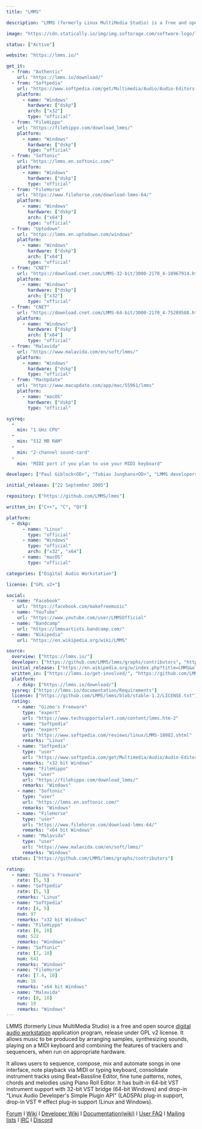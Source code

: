 ```yaml
---
title: "LMMS"

description: "LMMS (formerly Linux MultiMedia Studio) is a free and open source digital audio workstation (DAW) application program, release under GPL v2 license"

image: "https://cdn.statically.io/img/img.softorage.com/software-logo/lmms.png?h=64"

status: ["Active"]

website: "https://lmms.io/"

get_it:
  - from: "Authentic"
    url: "https://lmms.io/download/"
  - from: "Softpedia"
    url: "https://www.softpedia.com/get/Multimedia/Audio/Audio-Editors-Recorders/LMMS--Linux-MultiMedia-Studio.shtml"
    platform:
      - name: "Windows"
        hardware: ["dskp"]
        arch: ["x32"]
        type: "official"
  - from: "FileHippo"
    url: "https://filehippo.com/download_lmms/"
    platform:
      - name: "Windows"
        hardware: ["dskp"]
        type: "official"
  - from: "Softonic"
    url: "https://lmms.en.softonic.com/"
    platform:
      - name: "Windows"
        hardware: ["dskp"]
        type: "official"
  - from: "FileHorse"
    url: "https://www.filehorse.com/download-lmms-64/"
    platform:
      - name: "Windows"
        hardware: ["dskp"]
        arch: ["x64"]
        type: "official"
  - from: "Uptodown"
    url: "https://lmms.en.uptodown.com/windows"
    platform:
      - name: "Windows"
        hardware: ["dskp"]
        arch: ["x64"]
        type: "official"
  - from: "CNET"
    url: "https://download.cnet.com/LMMS-32-bit/3000-2170_4-10967914.html"
    platform:
      - name: "Windows"
        hardware: ["dskp"]
        arch: ["x32"]
        type: "official"
  - from: "CNET"
    url: "https://download.cnet.com/LMMS-64-bit/3000-2170_4-75289588.html"
    platform:
      - name: "Windows"
        hardware: ["dskp"]
        arch: ["x64"]
        type: "official"
  - from: "Malavida"
    url: "https://www.malavida.com/en/soft/lmms/"
    platform:
      - name: "Windows"
        hardware: ["dskp"]
        type: "official"
  - from: "MacUpdate"
    url: "https://www.macupdate.com/app/mac/55961/lmms"
    platform:
      - name: "macOS"
        hardware: ["dskp"]
        type: "official"

sysreq:
  -
    min: "1 GHz CPU"
  -
    min: "512 MB RAM"
  -
    min: "2-channel sound-card"
  -
    min: "MIDI port if you plan to use your MIDI keyboard"

developer: ["Paul Giblock<OD>", "Tobias Junghans<OD>", "LMMS developers"]

initial_release: ["22 September 2005"]

repository: ["https://github.com/LMMS/lmms"]

written_in: ["C++", "C", "Qt"]

platform:
  - dskp:
      - name: "Linux"
        type: "official"
      - name: "Windows"
        type: "official"
        arch: ["x32", "x64"]
      - name: "macOS"
        type: "official"

categories: ["Digital Audio Workstation"]

license: ["GPL v2+"]

social:
  - name: "Facebook"
    url: "https://facebook.com/makefreemusic"
  - name: "YouTube"
    url: "https://www.youtube.com/user/LMMSOfficial"
  - name: "Bandcamp"
    url: "https://lmmsartists.bandcamp.com/"
  - name: "Wikipedia"
    url: "https://en.wikipedia.org/wiki/LMMS"

source:
  overview: ["https://lmms.io/"]
  developer: ["https://github.com/LMMS/lmms/graphs/contributors", "https://sourceforge.net/projects/lmms/"]
  initial_release: ["https://en.wikipedia.org/w/index.php?title=LMMS&oldid=877499392", "https://github.com/LMMS/lmms/tags?after=v0.1.2", "https://github.com/LMMS/lmms/releases/tag/v0.0.1"]
  written_in: ["https://lmms.io/get-involved/", "https://github.com/LMMS/lmms"]
  platform:
    - dskp: ["https://lmms.io/download/"]
  sysreq: ["https://lmms.io/documentation/Requirements"]
  license: ["https://github.com/LMMS/lmms/blob/stable-1.2/LICENSE.txt"]
  rating:
    - name: "Gizmo's Freeware"
      type: "expert"
      url: "https://www.techsupportalert.com/content/lmms.htm-2"
    - name: "Softpedia"
      type: "expert"
      url: "https://www.softpedia.com/reviews/linux/LMMS-18082.shtml"
      remarks: "Linux"
    - name: "Softpedia"
      type: "user"
      url: "https://www.softpedia.com/get/Multimedia/Audio/Audio-Editors-Recorders/LMMS--Linux-MultiMedia-Studio.shtml"
      remarks: "x32 bit Windows"
    - name: "FileHippo"
      type: "user"
      url: "https://filehippo.com/download_lmms/"
      remarks: "Windows"
    - name: "Softonic"
      type: "user"
      url: "https://lmms.en.softonic.com/"
      remarks: "Windows"
    - name: "FileHorse"
      type: "user"
      url: "https://www.filehorse.com/download-lmms-64/"
      remarks: "x64 bit Windows"
    - name: "Malavida"
      type: "user"
      url: "https://www.malavida.com/en/soft/lmms/"
      remarks: "Windows"
  status: ["https://github.com/LMMS/lmms/graphs/contributors"]

rating:
  - name: "Gizmo's Freeware"
    rate: [5, 5]
  - name: "Softpedia"
    rate: [5, 5]
    remarks: "Linux"
  - name: "Softpedia"
    rate: [4, 5]
    num: 97
    remarks: "x32 bit Windows"
  - name: "FileHippo"
    rate: [8, 10]
    num: 522
    remarks: "Windows"
  - name: "Softonic"
    rate: [7, 10]
    num: 641
    remarks: "Windows"
  - name: "FileHorse"
    rate: [7.4, 10]
    num: 16
    remarks: "x64 bit Windows"
  - name: "Malavida"
    rate: [8, 10]
    num: 19
    remarks: "Windows"
---
```

  LMMS (formerly Linux MultiMedia Studio) is a free and open source [digital audio workstation](/categories/digital-audio-workstation) application program, release under GPL v2 license. It allows music to be produced by arranging samples, synthesizing sounds, playing on a MIDI keyboard and combining the features of trackers and sequencers, when run on appropriate hardware.
  
  It allows users to sequence, compose, mix and automate songs in one interface, note playback via MIDI or typing keyboard, consolidate instrument tracks using Beat+Bassline Editor, fine tune patterns, notes, chords and melodies using Piano Roll Editor. It has built-in 64-bit VST instrument support with 32-bit VST bridge (64-bit Windows) and drop-in "Linux Audio Developer's Simple Plugin API" (LADSPA) plug-in support, drop-in VST ® effect plug-in support (Linux and Windows).
  
  [Forum](https://lmms.io/forum/) I [Wiki](https://lmms.io/wiki/index.php?title=Main_Page) I [Developer Wiki](https://github.com/LMMS/lmms/wiki) I [Documentation(wiki)](https://lmms.io/documentation/) I [User FAQ](https://lmms.io/documentation/User_FAQ) I [Mailing lists](https://sourceforge.net/p/lmms/mailman/) I [IRC](https://webchat.freenode.net/?channels=lmms) I [Discord](https://lmms.io/chat/)
  



